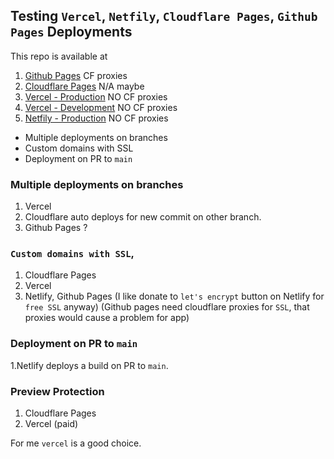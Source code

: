 ## Testing `Vercel`, `Netfily`, `Cloudflare Pages`, `Github Pages` Deployments

This repo is available at

1. [Github Pages](htpps://github.minlaxz.me/deploy-tests) CF proxies
2. [Cloudflare Pages](https://deploy-tests.pages.dev) N/A maybe
3. [Vercel - Production](https://vercel.deploy-tests.minlaxz.me) NO CF proxies
4. [Vercel - Development](https://devel.vercel.deploy-tests.minlaxz.me) NO CF proxies
5. [Netfily - Production](https://netlify.deploy-tests.minlaxz.me) NO CF proxies

- Multiple deployments on branches
- Custom domains with SSL
- Deployment on PR to `main`

### Multiple deployments on branches

1. Vercel
2. Cloudflare auto deploys for new commit on other branch.
3. Github Pages ?

### `Custom domains with SSL`,

1. Cloudflare Pages
2. Vercel
3. Netlify, Github Pages
   (I like donate to `let's encrypt` button on Netlify for `free SSL` anyway)
   (Github pages need cloudflare proxies for `SSL`, that proxies would cause a problem for app)

### Deployment on PR to `main`

1.Netlify deploys a build on PR to `main`.

### Preview Protection

1. Cloudflare Pages
2. Vercel (paid)

For me `vercel` is a good choice.
